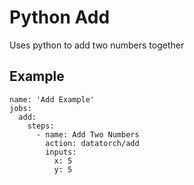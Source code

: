 # Python Add

Uses python to add two numbers together

## Example

```
name: 'Add Example'
jobs:
  add:
    steps:
      - name: Add Two Numbers
        action: datatorch/add
        inputs:
          x: 5
          y: 5
```

